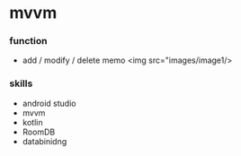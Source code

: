 # mvvm

### function
- add / modify / delete memo
<img src="images/image1/>



### skills

- android studio
- mvvm
- kotlin
- RoomDB
- databinidng
